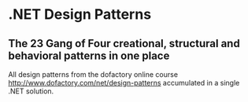 # .NET Design Patterns

## The 23 Gang of Four creational, structural and behavioral patterns in one place

All design patterns from the dofactory online course http://www.dofactory.com/net/design-patterns accumulated in a single .NET solution.